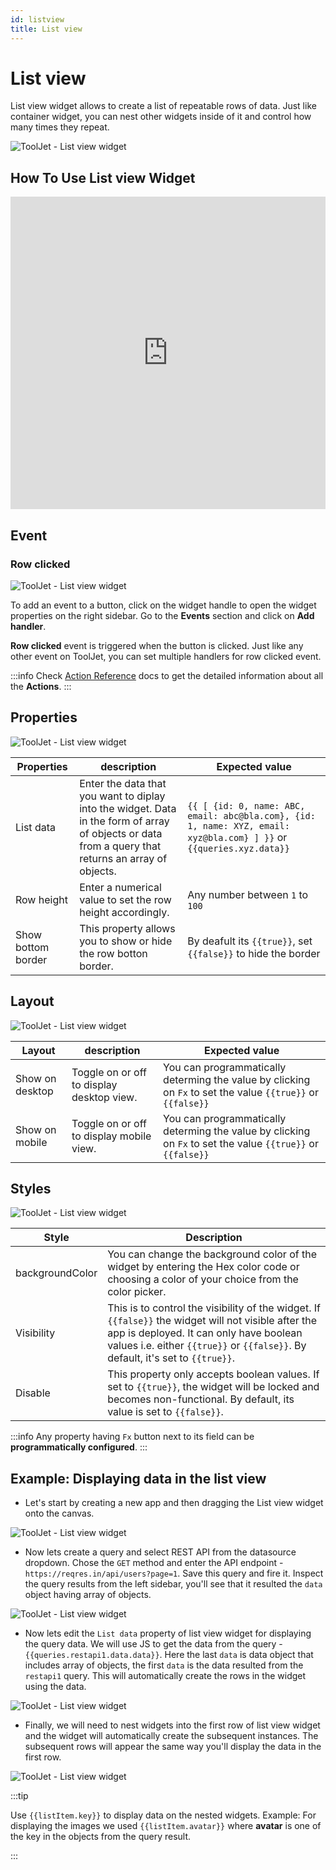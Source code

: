 ```yaml
---
id: listview
title: List view
---
```

# List view

List view widget allows to create a list of repeatable rows of data. Just like container widget, you can nest other widgets inside of it and control how many times they repeat.

<div style={{textAlign: 'center'}}>

![ToolJet - List view widget](/img/widgets/list-view/listviewapp.png)

</div>

## How To Use List view Widget

<iframe height="500" src="https://www.youtube.com/embed/pwCP-eGjF0Q" title="List view Widget" frameborder="0" allowfullscreen width="100%"></iframe>

## Event

### Row clicked

<div style={{textAlign: 'center'}}>

![ToolJet - List view widget](/img/widgets/list-view/event.png)

</div>

To add an event to a button, click on the widget handle to open the widget properties on the right sidebar. Go to the **Events** section and click on **Add handler**.

**Row clicked** event is triggered when the button is clicked. Just like any other event on ToolJet, you can set multiple handlers for row clicked event.

:::info
Check [Action Reference](/docs/actions/show-alert) docs to get the detailed information about all the **Actions**.
:::

## Properties

<div style={{textAlign: 'center'}}>

![ToolJet - List view widget](/img/widgets/list-view/properties.png)

</div>

| Properties  | description | Expected value |
| ----------- | ----------- | -------------- |
| List data | Enter the data that you want to diplay into the widget. Data in the form of array of objects or data from a query that returns an array of objects.| `{{ [ {id: 0, name: ABC, email: abc@bla.com}, {id: 1, name: XYZ, email: xyz@bla.com} ] }}` or `{{queries.xyz.data}}` |
| Row height | Enter a numerical value to set the row height accordingly. | Any number between `1` to `100` |
| Show bottom border | This property allows you to show or hide the row botton border. | By deafult its `{{true}}`, set `{{false}}` to hide the border  |

## Layout

<div style={{textAlign: 'center'}}>

![ToolJet - List view widget](/img/widgets/list-view/listlayout.png)

</div>

| Layout  | description | Expected value |
| ----------- | ----------- | ------------ |
| Show on desktop | Toggle on or off to display desktop view. | You can programmatically determing the value by clicking on `Fx` to set the value `{{true}}` or `{{false}}` |
| Show on mobile | Toggle on or off to display mobile view. | You can programmatically determing the value by clicking on `Fx` to set the value `{{true}}` or `{{false}}`   |

## Styles

<div style={{textAlign: 'center'}}>

![ToolJet - List view widget](/img/widgets/list-view/style.png)

</div>

| Style      | Description |
| ----------- | ----------- |
| backgroundColor |  You can change the background color of the widget by entering the Hex color code or choosing a color of your choice from the color picker. |
| Visibility | This is to control the visibility of the widget. If `{{false}}` the widget will not visible after the app is deployed. It can only have boolean values i.e. either `{{true}}` or `{{false}}`. By default, it's set to `{{true}}`. |
| Disable |  This property only accepts boolean values. If set to `{{true}}`, the widget will be locked and becomes non-functional. By default, its value is set to `{{false}}`. |

:::info
Any property having `Fx` button next to its field can be **programmatically configured**.
:::

## Example: Displaying data in the list view

- Let's start by creating a new app and then dragging the List view widget onto the canvas.

<div style={{textAlign: 'center'}}>

![ToolJet - List view widget](/img/widgets/list-view/emptylist.png)

</div>

- Now lets create a query and select REST API from the datasource dropdown. Chose the `GET` method and enter the API endpoint - `https://reqres.in/api/users?page=1`. Save this query and fire it. Inspect the query results from the left sidebar, you'll see that it resulted the `data` object having array of objects.

<div style={{textAlign: 'center'}}>

![ToolJet - List view widget](/img/widgets/list-view/data.gif)

</div>

- Now lets edit the `List data` property of list view widget for displaying the query data. We will use JS to get the data from the query - `{{queries.restapi1.data.data}}`. Here the last `data` is data object that includes array of objects, the first `data` is the data resulted from the `restapi1` query. This will automatically create the rows in the widget using the data.

<div style={{textAlign: 'center'}}>

![ToolJet - List view widget](/img/widgets/list-view/datadisplay.png)

</div>

- Finally, we will need to nest widgets into the first row of list view widget and the widget will automatically create the subsequent instances. The subsequent rows will appear the same way you'll display the data in the first row.

<div style={{textAlign: 'center'}}>

![ToolJet - List view widget](/img/widgets/list-view/addingwidgets.gif)

</div>

:::tip

Use `{{listItem.key}}` to display data on the nested widgets. Example: For displaying the images we used `{{listItem.avatar}}` where **avatar** is one of the key in the objects from the query result.

:::